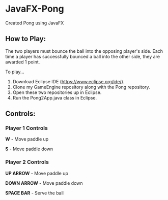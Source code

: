 # JavaFX-Pong
Created Pong using JavaFX

## How to Play: 
The two players must bounce the ball into the opposing player's side. Each time a player has successfully bounced a ball into the other side, they are awarded 1 point.

To play...
1) Download Eclipse IDE (https://www.eclipse.org/ide/).
2) Clone my GameEngine repository along with the Pong repository.
3) Open these two repositories up in Eclipse.
4) Run the Pong2App.java class in Eclipse.

## Controls: 
### Player 1 Controls ###

**W** - Move paddle up

**S** - Move paddle down

### Player 2 Controls ###

**UP ARROW** - Move paddle up

**DOWN ARROW** - Move paddle down
          
**SPACE BAR** - Serve the ball

